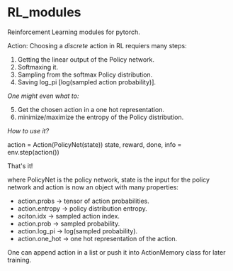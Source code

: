 # RL_modules
Reinforcement Learning modules for pytorch.

Action:
Choosing a *discrete* action in RL requiers many steps:
1. Getting  the linear output of the Policy network.
2. Softmaxing it.
3. Sampling from the softmax Policy distribution.
4. Saving log_pi [log(sampled action probability)].

*One might even what to:*

5. Get the chosen action in a one hot representation.
6. minimize/maximize the entropy of the Policy distribution.


*How to use it?*

action = Action(PolicyNet(state))
state, reward, done, info = env.step(action())

That's it!

where PolicyNet is the policy network, state is the input for the policy network and
action is now an object with many properties:
- action.probs -> tensor of action probabilities.
- action.entropy -> policy distribution entropy.
- aciton.idx -> sampled action index.
- action.prob -> sampled probability.
- action.log_pi -> log(sampled probability).
- action.one_hot -> one hot representation of the action.

One can append action in a list or push it into ActionMemory class for later training.

